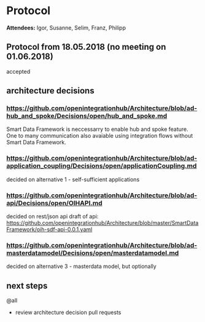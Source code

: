 # Protocol

**Attendees:** Igor, Susanne, Selim, Franz, Philipp

## Protocol from 18.05.2018 (no meeting on 01.06.2018)
accepted

## architecture decisions
### https://github.com/openintegrationhub/Architecture/blob/ad-hub_and_spoke/Decisions/open/hub_and_spoke.md
Smart Data Framework is neccessarry to enable hub and spoke feature.
One to many communication also avaiable using integration flows without Smart Data Framework.

### https://github.com/openintegrationhub/Architecture/blob/ad-application_coupling/Decisions/open/applicationCoupling.md
decided on alternative 1 - self-sufficient applications

### https://github.com/openintegrationhub/Architecture/blob/ad-api/Decisions/open/OIHAPI.md
decided on rest/json api
draft of api: https://github.com/openintegrationhub/Architecture/blob/master/SmartDataFramework/oih-sdf-api-0.0.1.yaml

### https://github.com/openintegrationhub/Architecture/blob/ad-masterdatamodel/Decisions/open/masterdatamodel.md
decided on alternative 3 - masterdata model, but optionally


## next steps
 @all
  - review architecture decision pull requests
